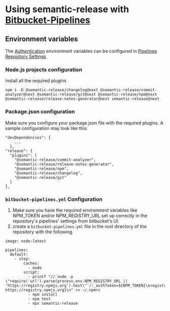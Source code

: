 # Using semantic-release with [Bitbucket-Pipelines](https://de.atlassian.com/software/bitbucket/features/pipelines)

## Environment variables

The [Authentication](../usage/ci-configuration.md#authentication) environment variables can be configured in [Pipelines Repository Settings](https://confluence.atlassian.com/bitbucket/variables-in-pipelines-794502608.html)


### Node.js projects configuration
install all the required plugins
```
npm i -D @semantic-release/changelog@next @semantic-release/commit-analyzer@next @semantic-release/git@next @semantic-release/npm@next @semantic-release/release-notes-generator@next semantic-release@next
```

### Package.json configuration
Make sure you configure your package.json file with the required plugins.
A sample configuration may look like this.

```
"devDependencies": {
    ...
  },
"release": {
  "plugins": [
    "@semantic-release/commit-analyzer",
    "@semantic-release/release-notes-generator",
    "@semantic-release/npm",
    "@semantic-release/changelog",
    "@semantic-release/git"
  ]
},
  ```

### `bitbucket-pipelines.yml` Configuration
1. Make sure you have the required environment variables like NPM_TOKEN and/or NPM_REGISTRY_URL set up correctly in the repository's pipelines' settings from bitbucket's UI.
2. create a `bitbucket-pipelines.yml` file in the root directory of the repository with the following.

```
image: node:latest

pipelines:
  default:
    - step:
        caches:
          - node
        script:
          - printf "//`node -p \"require('url').parse(process.env.NPM_REGISTRY_URL || 'https://registry.npmjs.org').host\"`/:_authToken=${NPM_TOKEN}\nregistry=${NPM_REGISTRY_URL:-https://registry.npmjs.org}\n" >> ~/.npmrc
          - npm install
          - npm test
          - npx semantic-release
```

